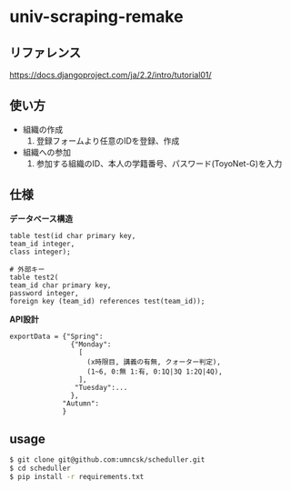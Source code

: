 # univ-scraping-remake

## リファレンス  
<https://docs.djangoproject.com/ja/2.2/intro/tutorial01/>

## 使い方  
- 組織の作成
  1. 登録フォームより任意のIDを登録、作成
- 組織への参加
  1. 参加する組織のID、本人の学籍番号、パスワード(ToyoNet-G)を入力  

## 仕様

  **データべース構造**
```
table test(id char primary key,
team_id integer,
class integer);

# 外部キー
table test2(
team_id char primary key,
password integer,
foreign key (team_id) references test(team_id));
```
**API設計**
```
exportData = {"Spring":
               {"Monday":
                 [
                   (x時限目, 講義の有無, クォーター判定),
                   (1~6, 0:無 1:有, 0:1Q|3Q 1:2Q|4Q),
                 ],
                "Tuesday":...
               },
             "Autumn":
             }
```

## usage
```sh
$ git clone git@github.com:umncsk/scheduller.git
$ cd scheduller
$ pip install -r requirements.txt
```
